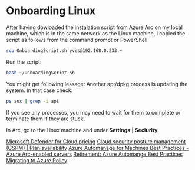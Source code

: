 # Onboarding Linux

After having dowloaded the instalation script from Azure Arc on my local machine, which is in the same network as the Linux machine, I copied the script as follows from the command prompt or PowerShell:

```bash
scp OnboardingScript.sh yves@192.168.0.233:~
``` 

Run the script:
```bash
bash ~/OnboardingScript.sh
```

You might get following lessage: Another apt/dpkg process is updating the system. In that case check:
```bash
ps aux | grep -i apt
```

If you see any processes, you may need to wait for them to complete or terminate them if they are stuck.

In Arc, go to the Linux machine and under **Settings** | **Seciurity**


[Microsoft Defender for Cloud pricing](https://azure.microsoft.com/en-us/pricing/details/defender-for-cloud/)
[Cloud security posture management (CSPM) | Plan availability](https://learn.microsoft.com/en-us/azure/defender-for-cloud/concept-cloud-security-posture-management)
[Azure Automanage for Machines Best Practices - Azure Arc-enabled servers](https://learn.microsoft.com/en-us/azure/automanage/automanage-arc)
[Retirement: Azure Automange Best Practices Migrating to Azure Policy](https://azure.microsoft.com/en-us/updates/v2/Azure-Automanage-Best-Practices-Retirement-Migrate-to-Azure-Policy)